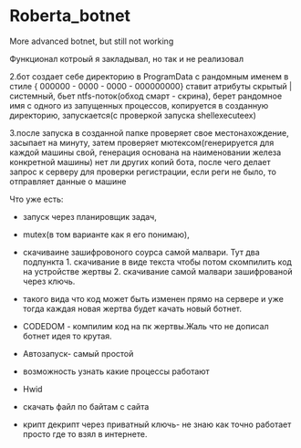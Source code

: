 # Roberta_botnet
More advanced botnet, but still not working

Функционал котроый я закладывал, но так и не реализовал

2.бот создает себе директорию в ProgramData с рандомным именем в стиле { 000000 - 0000 - 0000 - 000000000}
ставит атрибуты скрытый | системный, бьет ntfs-поток(обход смарт - скрина),
берет рандомное имя с одного из запущенных процессов, копируется в созданную директорию, запускается(с проверкой запуска shellexecuteex)

3.после запуска в созданной папке проверяет свое местонахождение, засыпает на минуту, 
затем проверяет мютексом(генерируется для каждой машины свой, генерация основана на наименовании железа конкретной машины) нет ли других копий бота,
после чего делает запрос к серверу для проверки регистрации, если реги не было, то отправляет данные о машине

Что уже есть:
+ запуск через планировщик задач, 
+ mutex(в том варианте как я его понимаю), 
+ скачиваине зашифровоного соурса самой малвари. Тут два подпункта 1. скачивание в виде текста чтобы потом скомпилить код на устройстве жертвы 2. скачивание самой малвари зашифрованой через ключь.

+ такого вида что код может быть изменен прямо на сервере и уже тогда каждая новая жертва будет качать новый ботнет. 
+ CODEDOM - компилим код на пк жертвы.Жаль что не дописал ботнет идея то крутая. 
+ Автозапуск- самый простой
+ возможность узнать какие процессы работают 
+ Hwid
+ скачать файл по байтам с сайта
+ крипт декрипт через приватный ключь- не знаю как точно работает просто где то взял в интернете.
